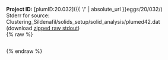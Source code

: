 **Project ID:** [plumID:20.032]({{ '/' | absolute_url }}eggs/20/032/)  
Stderr for source:  Clustering_Sildenafil/solids_setup/solid_analysis/plumed42.dat   
(download [zipped raw stdout](plumed42.dat.plumed_master.stdout.txt.zip))  
{% raw %}
<pre>
</pre>
{% endraw %}
